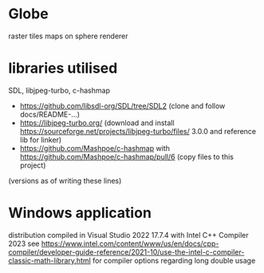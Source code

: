 # Globe
 raster tiles maps on sphere renderer  
  
# libraries utilised
SDL, libjpeg-turbo, c-hashmap  
  
- https://github.com/libsdl-org/SDL/tree/SDL2 (clone and follow docs/README-...)
- https://libjpeg-turbo.org/ (download and install https://sourceforge.net/projects/libjpeg-turbo/files/ 3.0.0 and reference lib for linker)
- https://github.com/Mashpoe/c-hashmap with https://github.com/Mashpoe/c-hashmap/pull/6 (copy files to this project)
  
(versions as of writing these lines)  
  
# Windows application
distribution compiled in Visual Studio 2022 17.7.4 with Intel C++ Compiler 2023
see https://www.intel.com/content/www/us/en/docs/cpp-compiler/developer-guide-reference/2021-10/use-the-intel-c-compiler-classic-math-library.html
for compiler options regarding long double usage